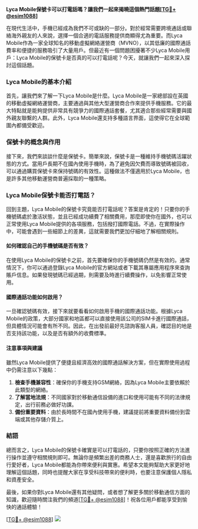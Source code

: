 **Lyca Mobile保號卡可以打電話嗎？讓我們一起來揭曉這個熱門話題[[TG💪+ @esim1088](https://t.me/s/esim1088)]**

在現代生活中，手機已經成為我們不可或缺的一部分。對於經常需要跨境通話或聯絡海外親友的人來說，選擇一個合適的電話服務提供商顯得尤為重要。而Lyca Mobile作為一家全球知名的移動虛擬網絡運營商（MVNO），以其低廉的國際通話費率和便捷的服務吸引了大量用戶。但最近有一個問題困擾著不少Lyca Mobile用戶：Lyca Mobile的保號卡是否真的可以打電話呢？今天，就讓我們一起來深入探討這個話題。

### Lyca Mobile的基本介紹

首先，讓我們來了解一下Lyca Mobile是什麼。Lyca Mobile是一家總部設在英國的移動虛擬網絡運營商，主要通過與其他大型運營商合作來提供手機服務。它的最大特點就是能夠提供非常具有競爭力的國際通話套餐，尤其適合那些經常需要與國外親友聯繫的人群。此外，Lyca Mobile還支持多種語言界面，這使得它在全球範圍內都備受歡迎。

### 保號卡的概念與作用

接下來，我們來談談什麼是保號卡。簡單來說，保號卡是一種維持手機號碼活躍狀態的方式。當用戶長期不在國內使用手機時，為了避免因欠費而導致號碼被回收，可以通過購買保號卡來保持號碼的有效性。這種做法不僅適用於Lyca Mobile，也是許多其他移動運營商普遍採取的一種策略。

### Lyca Mobile保號卡能否打電話？

回到主題，Lyca Mobile的保號卡究竟能否打電話呢？答案是肯定的！只要你的手機號碼處於激活狀態，並且已經成功續費了相關費用，那麼即使你在國外，也可以正常使用Lyca Mobile提供的各項服務，包括撥打國際電話。不過，在實際操作中，可能會遇到一些細節上的差異，這就需要我們更加仔細地了解相關規則。

#### 如何確認自己的手機號碼是否有效？

在使用Lyca Mobile的保號卡之前，首先要確保你的手機號碼仍然是有效的。通常情況下，你可以通過登錄Lyca Mobile的官方網站或者下載其專屬應用程序來查詢賬戶信息。如果發現號碼已經過期，則需要及時進行續費操作，以免影響正常使用。

#### 國際通話功能如何啟用？

一旦確認號碼有效，接下來就要看看如何啟用手機的國際通話功能。根據Lyca Mobile的政策，大部分國家和地區都可以直接使用該公司的SIM卡進行國際通話，但具體情況可能會有所不同。因此，在出發前最好先諮詢客服人員，確認目的地是否支持該功能，以及是否有額外的收費標準。

#### 注意事項與建議

雖然Lyca Mobile提供了便捷且經濟高效的國際通話解決方案，但在實際使用過程中仍需注意以下幾點：

1. **檢查手機兼容性**：確保你的手機支持GSM網絡，因為Lyca Mobile主要依賴於此類型的網絡。
2. **了解當地法規**：不同國家對於移動通信設備的進口和使用可能有不同的法律規定，出行前務必做好功課。
3. **備份重要資料**：由於長時間不在國內使用手機，建議提前將重要資料備份到雲端或其他存儲介質上。

### 結語

總而言之，Lyca Mobile的保號卡確實是可以打電話的，只要你按照正確的方法進行操作並遵守相關規則即可。無論你是頻繁出差的商務人士，還是喜歡旅行的自由行愛好者，Lyca Mobile都能為你帶來便利與實惠。希望本文能夠幫助大家更好地理解這個話題，同時也提醒大家在享受科技帶來的便利時，也要注意保護個人隱私和資產安全。

最後，如果你對Lyca Mobile還有其他疑問，或者想了解更多關於移動通信方面的知識，歡迎隨時關注我們的頻道[[TG💪+ @esim1088](https://t.me/s/esim1088)]！祝各位用戶都能享受到愉快的通話體驗！

[[TG💪+ @esim1088](https://t.me/s/esim1088)] ![](https://i.postimg.cc/4NQfJmqS/Snipaste-2025-05-13-00-14-12.png)